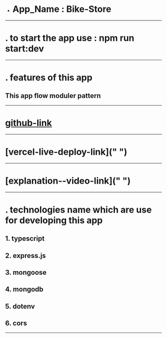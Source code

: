 - # App_Name : Bike-Store

---

# . to start the app use : npm run start:dev

---

# . features of this app

## This app flow moduler pattern

---

# [github-link](https://github.com/shahin2525/bike-store)

---

# [vercel-live-deploy-link](" ")

---

# [explanation--video-link](" ")

---

# . technologies name which are use for developing this app

## 1. typescript

## 2. express.js

## 3. mongoose

## 4. mongodb

## 5. dotenv

## 6. cors

---
